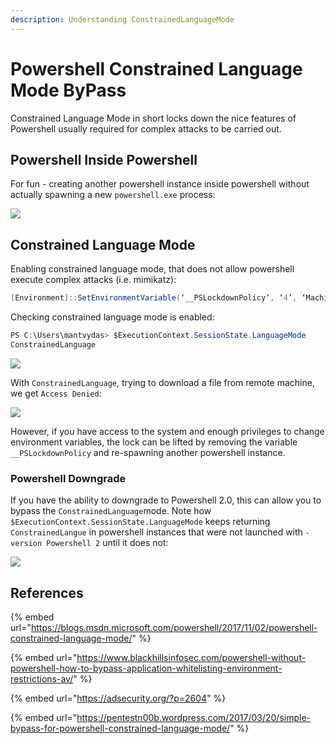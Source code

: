 ```yaml
---
description: Understanding ConstrainedLanguageMode
---
```


# Powershell Constrained Language Mode ByPass

Constrained Language Mode in short locks down the nice features of Powershell usually required for complex attacks to be carried out.

## Powershell Inside Powershell

For fun - creating another powershell instance inside powershell without actually spawning a new `powershell.exe` process:

![](../.gitbook/assets/ps-invoke.gif)

## Constrained Language Mode

Enabling constrained language mode, that does not allow powershell execute complex attacks \(i.e. mimikatz\):

```csharp
[Environment]::SetEnvironmentVariable(‘__PSLockdownPolicy‘, ‘4’, ‘Machine‘)
```

Checking constrained language mode is enabled:

```csharp
PS C:\Users\mantvydas> $ExecutionContext.SessionState.LanguageMode
ConstrainedLanguage
```

![](../.gitbook/assets/ps-constrained.png)

With `ConstrainedLanguage`, trying to download a file from remote machine, we get `Access Denied`:

![](../.gitbook/assets/ps-constrained-download-denied.png)

However, if you have access to the system and enough privileges to change environment variables, the lock can be lifted by removing the variable `__PSLockdownPolicy` and re-spawning another powershell instance.

### Powershell Downgrade

If you have the ability to downgrade to Powershell 2.0, this can allow you to bypass the `ConstrainedLanguage`mode. Note how `$ExecutionContext.SessionState.LanguageMode` keeps returning `ConstrainedLangue` in powershell instances that were not launched with `-version Powershell 2` until it does not:

![](../.gitbook/assets/ps-downgrade.png)

## References

{% embed url="https://blogs.msdn.microsoft.com/powershell/2017/11/02/powershell-constrained-language-mode/" %}

{% embed url="https://www.blackhillsinfosec.com/powershell-without-powershell-how-to-bypass-application-whitelisting-environment-restrictions-av/" %}

{% embed url="https://adsecurity.org/?p=2604" %}

{% embed url="https://pentestn00b.wordpress.com/2017/03/20/simple-bypass-for-powershell-constrained-language-mode/" %}


